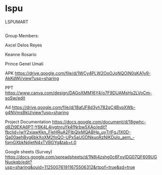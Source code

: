 # lspu

LSPUMART
## 

Group Members:

Axcel Delos Reyes

Keanne Rosario

Prince Genel Umali

APK
https://drive.google.com/file/d/1WCy4PLW2OoOJoNQOiN0sKA1y9-AkKdWj/view?usp=sharing

PPT
https://www.canva.com/design/DAGoXMM16Y4/o7F9DUAMsHs2LVoCm-soSw/edit

Ad
https://drive.google.com/file/d/18afJF8d3yh782qC4BvpXWb-g4NVmsBkU/view?usp=sharing

Project Documentation
https://docs.google.com/document/d/18gwhc-d8Zt9EKA6PT-Y6K4L4iygtnruYk4fNrbw5XAo/edit?fbclid=IwY2xjawKkn_FleHRuA2FlbQIxMQABHp_uyTrlFgJ1X0D-Qa00aehBvg6bkXoXM2foQO-UPx5aUGDNkuoRzNIKDulo_aem_-fqmGXbkNdjetN4xTVBGYg&tab=t.0

Google sheets (Survey)
https://docs.google.com/spreadsheets/d/1N8j4zshg0c6FxyIDG07QF609UGNuokqb/edit?usp=sharing&ouid=112500761911675506312&rtpof=true&sd=true
